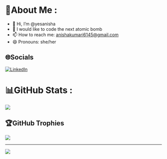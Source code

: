 # 💫About Me :
- 👋 Hi, I’m @yesanisha
- 👀 I would like to code the next atomic bomb
- 📫 How to reach me: anishakumari6145@gmail.com
- 😄 Pronouns: she/her

## 🌐Socials
[![LinkedIn](https://img.shields.io/badge/LinkedIn-%230077B5.svg?logo=linkedin&logoColor=white)](https://linkedin.com/in/yesanisha) 


# 📊GitHub Stats :
![](https://github-readme-stats.vercel.app/api/top-langs/?username=yesanisha&theme=dark&hide_border=false&include_all_commits=false&count_private=false&layout=compact)

## 🏆GitHub Trophies
![](https://github-trophies.vercel.app/?username=yesanisha&theme=darkhub&no-frame=false&no-bg=false&margin-w=4)


---
[![](https://visitcount.itsvg.in/api?id=yesanisha&icon=0&color=0)](https://visitcount.itsvg.in)
